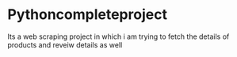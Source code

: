 # Pythoncompleteproject
Its a web scraping project in which i am trying to fetch the details of products and reveiw details as well 
